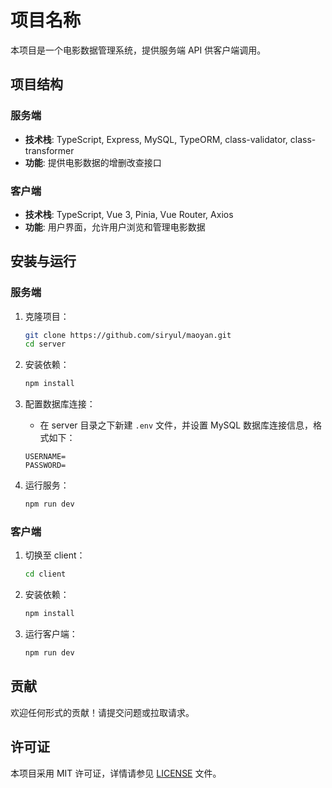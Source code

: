 # 项目名称

本项目是一个电影数据管理系统，提供服务端 API 供客户端调用。

## 项目结构

### 服务端

- **技术栈**: TypeScript, Express, MySQL, TypeORM, class-validator, class-transformer
- **功能**: 提供电影数据的增删改查接口

### 客户端

- **技术栈**: TypeScript, Vue 3, Pinia, Vue Router, Axios
- **功能**: 用户界面，允许用户浏览和管理电影数据

## 安装与运行

### 服务端

1. 克隆项目：

   ```bash
   git clone https://github.com/siryul/maoyan.git
   cd server
   ```

2. 安装依赖：

   ```bash
   npm install
   ```

3. 配置数据库连接：

   - 在 server 目录之下新建 `.env` 文件，并设置 MySQL 数据库连接信息，格式如下：

   ```env
   USERNAME=
   PASSWORD=
   ```

4. 运行服务：
   ```bash
   npm run dev
   ```

### 客户端

1. 切换至 client：

   ```bash
   cd client
   ```

2. 安装依赖：

   ```bash
   npm install
   ```

3. 运行客户端：
   ```bash
   npm run dev
   ```

## 贡献

欢迎任何形式的贡献！请提交问题或拉取请求。

## 许可证

本项目采用 MIT 许可证，详情请参见 [LICENSE](LICENSE) 文件。
